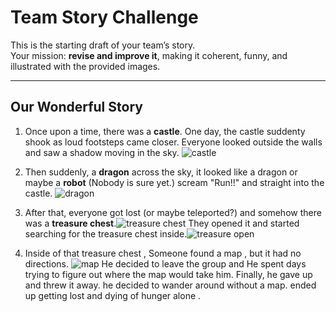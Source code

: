 # Team Story Challenge

This is the starting draft of your team’s story.  
Your mission: **revise and improve it**, making it coherent, funny, and illustrated with the provided images.

---

## Our Wonderful Story

1. Once upon a time, there was a **castle**.
   One day, the castle suddenty shook as loud footsteps came closer. 
   Everyone looked outside the walls and saw a shadow moving in the sky.
   ![castle](/img/castle.png)


2. Then suddenly, a **dragon** across the sky, it looked like a dragon or maybe a **robot** (Nobody is sure yet.) scream "Run!!" and straight into the castle.
   ![dragon](/img/dragon.png)

3. After that, everyone got lost (or maybe teleported?) and somehow there was a **treasure chest**.![treasure chest](img/treasure_large.png)
   They opened it and started searching for the treasure chest inside.![treasure open](img/treasure_open.png)

4. Inside of that treasure chest , Someone found a map , but it had no directions.
   ![map](/img/map.png) 
   He decided to leave the group and He spent days trying to figure out where the map would take him.
   Finally, he gave up and threw it away. he decided to wander around without a map.
   ended up getting lost and dying of hunger alone .